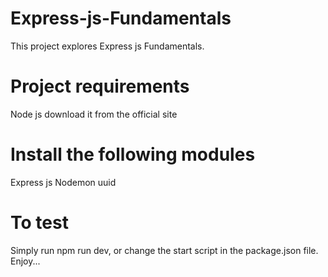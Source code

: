 # Express-js-Fundamentals
This project explores Express  js Fundamentals.

# Project requirements
Node js download it from the official site

# Install the following modules
Express js
Nodemon 
uuid

# To test
Simply run npm run dev, or change the start script in the package.json file. Enjoy...
